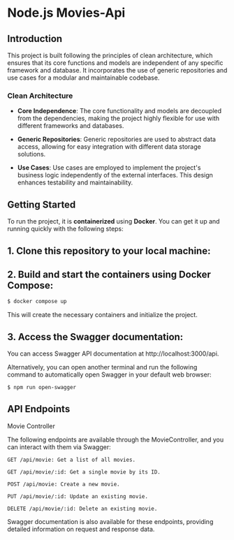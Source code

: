 # Node.js Movies-Api

## Introduction

This project is built following the principles of clean architecture, which ensures that its core functions and models are independent of any specific framework and database. It incorporates the use of generic repositories and use cases for a modular and maintainable codebase.

### Clean Architecture

- **Core Independence**: The core functionality and models are decoupled from the dependencies, making the project highly flexible for use with different frameworks and databases.

- **Generic Repositories**: Generic repositories are used to abstract data access, allowing for easy integration with different data storage solutions.

- **Use Cases**: Use cases are employed to implement the project's business logic independently of the external interfaces. This design enhances testability and maintainability.

## Getting Started

To run the project, it is **containerized** using **Docker**. You can get it up and running quickly with the following steps:

## 1. Clone this repository to your local machine:

## 2. Build and start the containers using Docker Compose:

```bash
$ docker compose up
```
This will create the necessary containers and initialize the project.

## 3. Access the Swagger documentation:

You can access Swagger API documentation at http://localhost:3000/api.

Alternatively, you can open another terminal and run the following command to automatically open Swagger in your default web browser:

```bash
$ npm run open-swagger
```
## API Endpoints
Movie Controller

The following endpoints are available through the MovieController, and you can interact with them via Swagger:

    GET /api/movie: Get a list of all movies.

    GET /api/movie/:id: Get a single movie by its ID.

    POST /api/movie: Create a new movie.

    PUT /api/movie/:id: Update an existing movie.

    DELETE /api/movie/:id: Delete an existing movie.

Swagger documentation is also available for these endpoints, providing detailed information on request and response data.